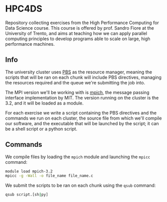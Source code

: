 # HPC4DS

Repository collecting exercises from the High Performance Computing for Data Science course. This course is offered by prof. Sandro Fiore at the University of Trento, and aims at teaching how we can apply parallel computing principles to develop programs able to scale on large, high performance machines.

## Info

The university cluster uses [PBS](https://altairengineering.it/pbs-professional/) as the resource manager, meaning the scripts that will be ran on each chunk will include PBS directives, managing the resources required and the queue we're submitting the job into.

The MPI version we'll be working with is [mpich](https://www.mpich.org), the message passing interface implementation by MIT. The version running on the cluster is the 3.2, and it will be loaded as a module.

For each exercise we write a script containing the PBS directives and the commands we run on each cluster, the source file from which we'll compile our software, and the executable that will be launched by the script; it can be a shell script or a python script.

## Commands

We compile files by loading the `mpich` module and launching the `mpicc` command:
```sh
module load mpich-3.2
mpicc -g -Wall -o file_name file_name.c
```

We submit the scripts to be ran on each chunk using the `qsub` command:
```sh
qsub script.[sh|py]
```
